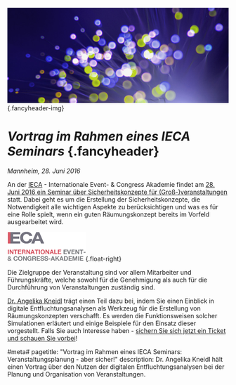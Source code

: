![](/img/accurate-bild-3.jpg) {.fancyheader-img}
# *Vortrag im Rahmen eines IECA Seminars* {.fancyheader}

*Mannheim, 28. Juni 2016*

An der [IECA](http://www.ieca-mannheim.de/) - Internationale Event- & Congress Akademie findet am [28. Juni 2016 ein Seminar über Sicherheitskonzepte für (Groß-)veranstaltungen](http://www.ieca-mannheim.de/seminare/veranstaltungsplanung-aber-sicher-sicherheitskonzepte-und-entfluchtungsanalysen/) statt. Dabei geht es um die Erstellung der Sicherheitskonzepte, die Notwendigkeit alle wichtigen Aspekte zu berücksichtigen und was es für eine Rolle spielt, wenn ein guten Räumungskonzept bereits im Vorfeld ausgearbeitet wird.

[![Logo IECA Mannheim](/img/associates/logo-ieca-mannheim.png)](http://www.ieca-mannheim.de/ "Weiter zur offiziellen Seite von IECA Mannheim"){.float-right}

Die Zielgruppe der Veranstaltung sind vor allem Mitarbeiter und Führungskräfte, welche sowohl für die Genehmigung als auch für die Durchführung von Veranstaltungen zuständig sind.

[Dr. Angelika Kneidl](/das-team#angelika-kneidl) trägt einen Teil dazu bei, indem Sie einen Einblick in digitale Entfluchtungsanalysen als Werkzeug für die Erstellung von Räumungskonzepten verschafft. Es werden die Funktionsweisen solcher Simulationen erläutert und einige Beispiele für den Einsatz dieser vorgestellt. Falls Sie auch Interesse haben - [sichern Sie sich jetzt ein Ticket und schauen Sie vorbei](http://www.ieca-mannheim.de/seminare/veranstaltungsplanung-aber-sicher-sicherheitskonzepte-und-entfluchtungsanalysen)!

#meta#
pagetitle: "Vortrag im Rahmen eines IECA Seminars: Veranstaltungsplanung - aber sicher!"
description: Dr. Angelika Kneidl hält einen Vortrag über den Nutzen der digitalen Entfluchtungsanalysen bei der Planung und Organisation von Veranstaltungen.
